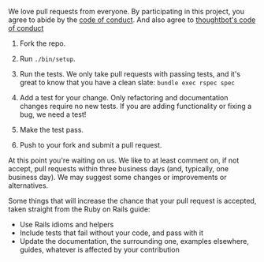 We love pull requests from everyone. By participating in this project, you agree
to abide by the [code of conduct]. And also agree to [thoughtbot's code of conduct] 

[code of conduct]: https://githu.com/sajoku/bucky/CODE_OF_CONDUCT.md
[thoughtbot's code of conduct]: https://thoughtbot.com/open-source-code-of-conduct

1. Fork the repo.

2. Run `./bin/setup`.

3. Run the tests. We only take pull requests with passing tests, and it's great
   to know that you have a clean slate: `bundle exec rspec spec`

4. Add a test for your change. Only refactoring and documentation changes
   require no new tests. If you are adding functionality or fixing a
   bug, we need a test!

5. Make the test pass.

6. Push to your fork and submit a pull request.

At this point you're waiting on us. We like to at least comment on, if not
accept, pull requests within three business days (and, typically, one business
day). We may suggest some changes or improvements or alternatives.

Some things that will increase the chance that your pull request is accepted,
taken straight from the Ruby on Rails guide:

* Use Rails idioms and helpers
* Include tests that fail without your code, and pass with it
* Update the documentation, the surrounding one, examples elsewhere, guides,
  whatever is affected by your contribution
